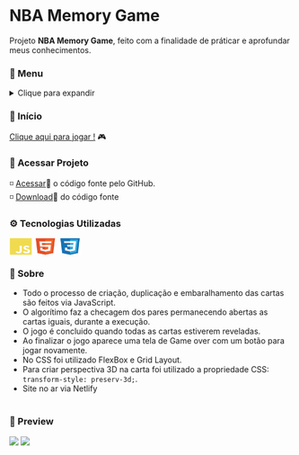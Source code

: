 # NBA Memory Game

Projeto **NBA Memory Game**, feito com a finalidade de práticar e aprofundar meus conhecimentos.

### 🎯 Menu

<details>
<summary>Clique para expandir</summary>
◽ <a href="#inicio">Início</a> <br>
◽ <a href="#acessar-projeto">Acessar Projeto</a> <br>
◽ <a href="#tecnologias">Tecnologias</a> <br>
◽ <a href="#sobre">Sobre</a> <br>
◽ <a href="#preview">Preview</a> <br>
◽ <a href="https://github.com/FilipeLeoni">Autor</a> <br>
</details>

<h3 id="inicio">🚀 Início</h3>

[Clique aqui para jogar !](https://nbamemorygame.netlify.app/) 🎮


<h3 id="acessar-projeto">📁 Acessar Projeto</h3>

◽ <a href="(https://github.com/FilipeLeoni/NBA-Memory-Game)">Acessar</a>🔗 o código fonte pelo GitHub. <br>
◽ <a href="(https://codeload.github.com/FilipeLeoni/NBA-Memory-Game/zip/refs/heads/main)">Download</a>🔗 do código fonte<br>


<h3 id="tecnologias">⚙️ Tecnologias Utilizadas</h3>

<div style="display: inline_block">
  <img align="center" alt="JS" height="30" width="40" src="https://raw.githubusercontent.com/devicons/devicon/master/icons/javascript/javascript-plain.svg">
  <img align="center" alt="HTML5" height="30" width="40" src="https://raw.githubusercontent.com/devicons/devicon/master/icons/html5/html5-original.svg">
  <img align="center" alt="CSS3" height="30" width="40" src="https://raw.githubusercontent.com/devicons/devicon/master/icons/css3/css3-original.svg">
</div>

<h3 id="sobre">📍 Sobre</h3>

- Todo o processo de criação, duplicação e embaralhamento das cartas são feitos via JavaScript. <br>
- O algorítimo faz a checagem dos pares permanecendo abertas as cartas iguais, durante a execução. <br>
- O jogo é concluido quando todas as cartas estiverem reveladas. <br>
- Ao finalizar o jogo aparece uma tela de Game over com um botão para jogar novamente. <br>
- No CSS foi utilizado FlexBox e Grid Layout. <br>
- Para criar perspectiva 3D na carta foi utilizado a propriedade CSS: `transform-style: preserv-3d;`. <br>
- Site no ar via Netlify<br><br>


<h3 id="preview">🎥 Preview</h3>

<img src="https://user-images.githubusercontent.com/100960828/170388102-243a67be-820d-4f21-8316-5c8740c5dab6.png" width="600px">
<img src="https://user-images.githubusercontent.com/100960828/170388325-315c308c-00b1-418b-8fa3-f933e504e272.png" width="600px">
